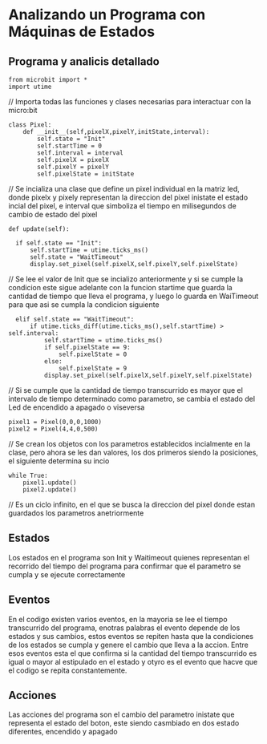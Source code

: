# Analizando un Programa con Máquinas de Estados
## Programa y analicis detallado
    from microbit import *
    import utime
// Importa todas las funciones y clases necesarias para interactuar con la micro:bit 

    class Pixel:
        def __init__(self,pixelX,pixelY,initState,interval):
            self.state = "Init"
            self.startTime = 0
            self.interval = interval
            self.pixelX = pixelX
            self.pixelY = pixelY
            self.pixelState = initState
// Se incializa una clase que define un pixel individual en la matriz led, donde pixelx y pixely representan la direccion del pixel inistate el estado incial del pixel, e interval que simboliza el tiempo en milisegundos de cambio de estado del pixel

    def update(self):

      if self.state == "Init":
          self.startTime = utime.ticks_ms()
          self.state = "WaitTimeout"
          display.set_pixel(self.pixelX,self.pixelY,self.pixelState)
// Se lee el valor de Init que se incializo anteriormente y si se cumple la condicion este sigue adelante con la funcion startime que guarda la cantidad de tiempo que lleva el programa, y luego lo guarda en WaiTimeout para que asi se cumpla la condicion siguiente

      elif self.state == "WaitTimeout":
          if utime.ticks_diff(utime.ticks_ms(),self.startTime) > self.interval:
              self.startTime = utime.ticks_ms()
              if self.pixelState == 9:
                  self.pixelState = 0
              else:
                  self.pixelState = 9
              display.set_pixel(self.pixelX,self.pixelY,self.pixelState)
// Si se cumple que la cantidad de tiempo transcurrido es mayor que el intervalo de tiempo determinado como parametro, se cambia el estado del Led de encendido a apagado o viseversa

    pixel1 = Pixel(0,0,0,1000)
    pixel2 = Pixel(4,4,0,500)
// Se crean los objetos con los parametros establecidos incialmente en la clase, pero ahora se les dan valores, los dos primeros siendo la posiciones, el siguiente determina su incio 
    
    while True:
        pixel1.update()
        pixel2.update()
// Es un ciclo infinito, en el que se busca la direccion del pixel donde estan guardados los parametros anetriormente

## Estados
Los estados en el programa son Init y Waitimeout quienes representan el recorrido del tiempo del programa para confirmar que el parametro se cumpla y se ejecute correctamente 

## Eventos 
En el codigo existen varios eventos, en la mayoria se lee el tiempo transcurrido del programa, enotras palabras el evento depende de los estados y sus cambios, estos eventos se repiten hasta que la condiciones de los estados se cumpla y genere el cambio que lleva a la accion. Entre esos eventos esta el que confirma si la cantidad del tiempo transcurrido es igual o mayor al estipulado en el estado y otyro es el evento que hacve que el codigo se repita constantemente. 

## Acciones 
Las acciones del programa son el cambio del parametro inistate que representa el estado del boton, este siendo casmbiado en dos estado diferentes, encendido y apagado


